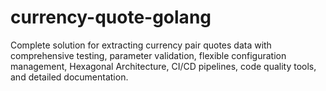 # currency-quote-golang
Complete solution for extracting currency pair quotes data with comprehensive testing, parameter validation, flexible configuration management, Hexagonal Architecture, CI/CD pipelines, code quality tools, and detailed documentation.
